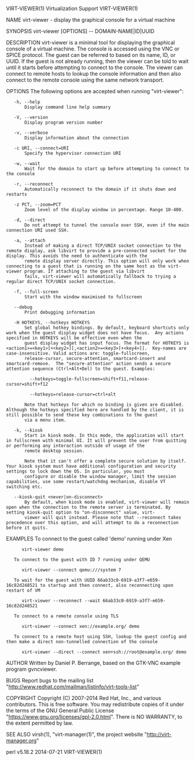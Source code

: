 VIRT-VIEWER(1)                                                                            Virtualization Support                                                                           VIRT-VIEWER(1)

NAME
       virt-viewer - display the graphical console for a virtual machine

SYNOPSIS
       virt-viewer [OPTIONS] -- DOMAIN-NAME|ID|UUID

DESCRIPTION
       virt-viewer is a minimal tool for displaying the graphical console of a virtual machine. The console is accessed using the VNC or SPICE protocol. The guest can be referred to based on its name,
       ID, or UUID. If the guest is not already running, then the viewer can be told to wait until it starts before attempting to connect to the console.  The viewer can connect to remote hosts to
       lookup the console information and then also connect to the remote console using the same network transport.

OPTIONS
       The following options are accepted when running "virt-viewer":

       -h, --help
           Display command line help summary

       -V, --version
           Display program version number

       -v, --verbose
           Display information about the connection

       -c URI, --connect=URI
           Specify the hypervisor connection URI

       -w, --wait
           Wait for the domain to start up before attempting to connect to the console

       -r, --reconnect
           Automatically reconnect to the domain if it shuts down and restarts

       -z PCT, --zoom=PCT
           Zoom level of the display window in percentage. Range 10-400.

       -d, --direct
           Do not attempt to tunnel the console over SSH, even if the main connection URI used SSH.

       -a, --attach
           Instead of making a direct TCP/UNIX socket connection to the remote display, ask libvirt to provide a pre-connected socket for the display. This avoids the need to authenticate with the
           remote display server directly. This option will only work when connecting to a guest that is running on the same host as the virt-viewer program. If attaching to the guest via libvirt
           fails, virt-viewer will automatically fallback to trying a regular direct TCP/UNIX socket connection.

       -f, --full-screen
           Start with the window maximised to fullscreen

       --debug
           Print debugging information

       -H HOTKEYS, --hotkeys HOTKEYS
           Set global hotkey bindings. By default, keyboard shortcuts only work when the guest display widget does not have focus.  Any actions specified in HOTKEYS will be effective even when the
           guest display widget has input focus. The format for HOTKEYS is <action1>=<key1>[+<key2>][,<action2>=<key3>[+<key4>]].  Key-names are case-insensitive. Valid actions are: toggle-fullscreen,
           release-cursor, secure-attention, smartcard-insert and smartcard-remove.  The "secure-attention" action sends a secure attention sequence (Ctrl+Alt+Del) to the guest. Examples:

             --hotkeys=toggle-fullscreen=shift+f11,release-cursor=shift+f12

             --hotkeys=release-cursor=ctrl+alt

           Note that hotkeys for which no binding is given are disabled. Although the hotkeys specified here are handled by the client, it is still possible to send these key combinations to the guest
           via a menu item.

       -k, --kiosk
           Start in kiosk mode. In this mode, the application will start in fullscreen with minimal UI. It will prevent the user from quitting or performing any interaction outside of usage of the
           remote desktop session.

           Note that it can't offer a complete secure solution by itself. Your kiosk system must have additional configuration and security settings to lock down the OS. In particular, you must
           configure or disable the window manager, limit the session capabilities, use some restart/watchdog mechanism, disable VT switching etc.

       --kiosk-quit <never|on-disconnect>
           By default, when kiosk mode is enabled, virt-viewer will remain open when the connection to the remote server is terminated. By setting kiosk-quit option to "on-disconnect" value, virt-
           viewer will quit instead. Please note that --reconnect takes precedence over this option, and will attempt to do a reconnection before it quits.

EXAMPLES
       To connect to the guest called 'demo' running under Xen

          virt-viewer demo

       To connect to the guest with ID 7 running under QEMU

          virt-viewer --connect qemu:///system 7

       To wait for the guest with UUID 66ab33c0-6919-a3f7-e659-16c82d248521 to startup and then connect, also reconnecting upon restart of VM

          virt-viewer --reconnect --wait 66ab33c0-6919-a3f7-e659-16c82d248521

       To connect to a remote console using TLS

          virt-viewer --connect xen://example.org/ demo

       To connect to a remote host using SSH, lookup the guest config and then make a direct non-tunnelled connection of the console

          virt-viewer --direct --connect xen+ssh://root@example.org/ demo

AUTHOR
       Written by Daniel P. Berrange, based on the GTK-VNC example program gvncviewer.

BUGS
       Report bugs to the mailing list "http://www.redhat.com/mailman/listinfo/virt-tools-list"

COPYRIGHT
       Copyright (C) 2007-2014 Red Hat, Inc., and various contributors.  This is free software. You may redistribute copies of it under the terms of the GNU General Public License
       "https://www.gnu.org/licenses/gpl-2.0.html". There is NO WARRANTY, to the extent permitted by law.

SEE ALSO
       virsh(1), "virt-manager(1)", the project website "http://virt-manager.org"

perl v5.18.2                                                                                    2014-07-21                                                                                 VIRT-VIEWER(1)
